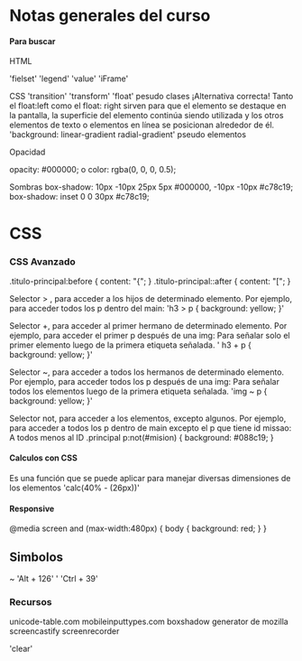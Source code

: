 
# Notas generales del curso

#### Para buscar
HTML

'fielset' 'legend' 'value' 'iFrame'

CSS
'transition'
'transform'
'float'
pesudo clases
¡Alternativa correcta! Tanto el float:left como el float: right sirven para que el elemento se destaque en la pantalla, la superficie del elemento continúa siendo utilizada y los otros elementos de texto o elementos en línea se posicionan alrededor de él.
'background: linear-gradient radial-gradient'
pseudo elementos

Opacidad

opacity: #000000;    o     color: rgba(0, 0, 0, 0.5);

Sombras
    box-shadow: 10px -10px 25px 5px #000000, -10px -10px #c78c19;
    box-shadow: inset 0 0 30px #c78c19;


# CSS
### CSS Avanzado
.titulo-principal:before {
    content: "{";
}
.titulo-principal::after {
    content: "[";
}

Selector > , para acceder a los hijos de determinado elemento. Por ejemplo, para acceder todos los p dentro del main:
'h3 > p {
    background: yellow; 
}'

Selector +, para acceder al primer hermano de determinado elemento. Por ejemplo, para acceder el primer p después de una img:
Para señalar solo el primer elemento luego de la primera etiqueta señalada.
' h3 + p {
    background: yellow;
}'

Selector ~, para acceder a todos los hermanos de determinado elemento. Por ejemplo, para acceder todos los p después de una img:
Para señalar todos los elementos luego de la primera etiqueta señalada.
'img ~ p {
    background: yellow; 
}'

Selector not, para acceder a los elementos, excepto algunos. Por ejemplo, para acceder a todos los p dentro de main excepto el p que tiene id missao:
A todos menos al ID
.principal p:not(#mision) {
    background: #088c19;
}
#### Calculos con CSS
Es una función que se puede aplicar para manejar diversas dimensiones de los elementos
'calc(40% - (26px))'

#### Responsive

@media screen and (max-width:480px) {
    body {
       background: red;
    }
}

## Simbolos 

~ 'Alt + 126'
' 'Ctrl + 39'


### Recursos

unicode-table.com 
mobileinputtypes.com 
boxshadow generator de mozilla
screencastify
screenrecorder

'clear'